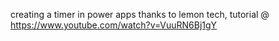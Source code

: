 creating a timer in power apps
thanks to lemon tech, tutorial @ https://www.youtube.com/watch?v=VuuRN6Bj1gY